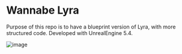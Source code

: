 # Wannabe Lyra

Purpose of this repo is to have a blueprint version of Lyra, with more structured code.
Developed with UnrealEngine 5.4.

![image](https://github.com/user-attachments/assets/d86d0407-17b4-491a-8736-267ee1185317)
